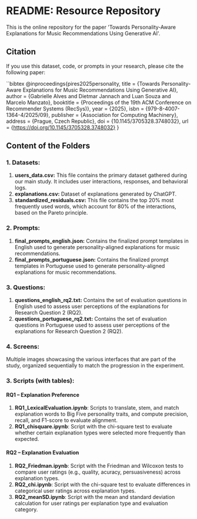 # README: Resource Repository
This is the online repository for the paper 'Towards Personality-Aware Explanations for Music Recommendations Using Generative AI'.

## Citation
If you use this dataset, code, or prompts in your research, please cite the following paper:


``bibtex
@inproceedings{pires2025personality,
  title     = {Towards Personality-Aware Explanations for Music Recommendations Using Generative AI},
  author    = {Gabrielle Alves and Dietmar Jannach and Luan Souza and Marcelo Manzato},
  booktitle = {Proceedings of the 19th ACM Conference on Recommender Systems (RecSys)},
  year      = {2025},
  isbn         = {979-8-4007-1364-4/2025/09},
  publisher    = {Association for Computing Machinery},
  address      = {Prague, Czech Republic},
  doi          = {10.1145/3705328.3748032},
  url          = {https://doi.org/10.1145/3705328.3748032}
}

## Content of the Folders

### 1. Datasets:
1. **users_data.csv:** This file contains the primary dataset gathered during our main study. It includes user interactions, responses, and behavioral logs.
2. **explanations.csv:** Dataset of explanations generated by ChatGPT.
3. **standardized_residuals.csv:** This file contains the top 20% most frequently used words, which account for 80% of the interactions, based on the Pareto principle.

### 2. Prompts:
1. **final_prompts_english.json:** Contains the finalized prompt templates in English used to generate personality-aligned explanations for music recommendations.
2. **final_prompts_portuguese.json:** Contains the finalized prompt templates in Portuguese used to generate personality-aligned explanations for music recommendations.

### 3. Questions:
1. **questions_english_rq2.txt:** Contains the set of evaluation questions in English used to assess user perceptions of the explanations for Research Question 2 (RQ2).
2. **questions_portuguese_rq2.txt:** Contains the set of evaluation questions in Portuguese used to assess user perceptions of the explanations for Research Question 2 (RQ2).
   
### 4. Screens:
Multiple images showcasing the various interfaces that are part of the study, organized sequentially to match the progression in the experiment.

### 3. Scripts (with tables):

#### RQ1 – Explanation Preference
1. **RQ1_LexicalEvaluation.ipynb**: Scripts to translate, stem, and match explanation words to Big Five personality traits, and compute precision, recall, and F1-score to evaluate alignment.
2. **RQ1_chisquare.ipynb**: Script with the chi-square test to evaluate whether certain explanation types were selected more frequently than expected.


#### RQ2 – Explanation Evaluation
1. **RQ2_Friedman.ipynb**: Script with the Friedman and Wilcoxon tests to compare user ratings (e.g., quality, acuracy, persuasiveness) across explanation types.
2. **RQ2_chi.ipynb**: Script with the chi-square test to evaluate differences in categorical user ratings across explanation types.
3. **RQ2_meanSD.ipynb**: Script with the mean and standard deviation calculation for user ratings per explanation type and evaluation category.


